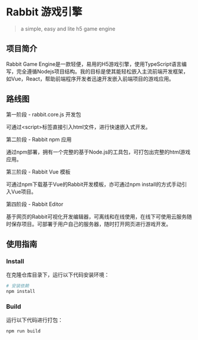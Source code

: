 # Rabbit 游戏引擎

> a simple, easy and lite h5 game engine
## 项目简介
Rabbit Game Engine是一款轻便，易用的H5游戏引擎，使用TypeScript语言编写，完全遵循Nodejs项目结构。我的目标是使其能轻松嵌入主流前端开发框架，如Vue，React，帮助前端程序开发者迅速开发嵌入前端项目的游戏应用。
## 路线图

第一阶段 - rabbit.core.js 开发包

可通过\<script\>标签直接引入html文件，进行快速嵌入式开发。

第二阶段 - Rabbit npm 应用

通过npm部署，拥有一个完整的基于Node.js的工具包，可打包出完整的html游戏应用。

第三阶段 - Rabbit Vue 模板

可通过npm下载基于Vue的Rabbit开发模板，亦可通过npm install的方式手动引入Vue项目。

第四阶段 - Rabbit Editor

基于网页的Rabbit可视化开发编辑器，可离线和在线使用，在线下可使用云服务随时保存项目。可部署于用户自己的服务器，随时打开网页进行游戏开发。

## 使用指南
### Install

在克隆仓库目录下，运行以下代码安装环境：

```bash
# 安装依赖
npm install
```

### Build

运行以下代码进行打包：

```bash
npm run build
```